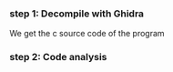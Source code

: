 ### step 1: Decompile with Ghidra

We get the c source code of the program  

### step 2: Code analysis